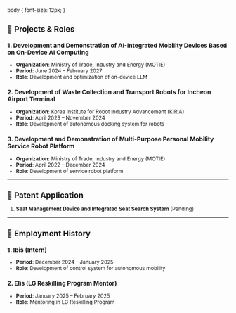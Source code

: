 <small>
  body {
    font-size: 12px;
  }

## 📌 Projects & Roles
### 1. Development and Demonstration of AI-Integrated Mobility Devices Based on On-Device AI Computing  
- **Organization**: Ministry of Trade, Industry and Energy (MOTIE)  
- **Period**: June 2024 – February 2027  
- **Role**: Development and optimization of on-device LLM  


### 2. Development of Waste Collection and Transport Robots for Incheon Airport Terminal  
- **Organization**: Korea Institute for Robot Industry Advancement (KIRIA)  
- **Period**: April 2023 – November 2024  
- **Role**: Development of autonomous docking system for robots  

### 3. Development and Demonstration of Multi-Purpose Personal Mobility Service Robot Platform  
- **Organization**: Ministry of Trade, Industry and Energy (MOTIE)  
- **Period**: April 2022 – December 2024  
- **Role**: Development of service robot platform  

---

## 📌 Patent Application
1. **Seat Management Device and Integrated Seat Search System** (Pending)  

---

## 📌 Employment History
### 1. Ibis (Intern)  
- **Period**: December 2024 – January 2025  
- **Role**: Development of control system for autonomous mobility  

### 2. Elis (LG Reskilling Program Mentor)  
- **Period**: January 2025 – February 2025  
- **Role**: Mentoring in LG Reskilling Program

</style>
